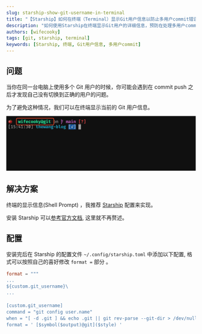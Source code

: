 ```yaml
---
slug: starship-show-git-username-in-terminal
title: "【Starship】如何在终端（Terminal）显示Git用户信息以防止多用户commit错误"
description: "如何使用Starship在终端显示Git用户的详细信息，预防在处理多用户commit的时候出错。了解合适的工具和配置，使得git操作更加安全、有效。"
authors: [wifecooky]
tags: [git, starship, terminal]
keywords: [Starship, 终端, Git用户信息, 多用户commit]
---
```


## 问题

当你在同一台电脑上使用多个 Git 用户的时候，你可能会遇到在 commit push 之后才发现自己没有切换到正确的用户的问题。

为了避免这种情况，我们可以在终端显示当前的 Git 用户信息。

![img](starship-show-git-username-in-terminal.png)

## 解决方案

终端的显示信息(Shell Prompt) ，我推荐 [Starship](https://starship.rs/) 配置来实现。

安装 Starship 可以[参考官方文档](https://starship.rs/zh-cn/guide/), 这里就不再赘述。

## 配置

安装完后在 Starship 的配置文件 `~/.config/starship.toml` 中添加以下配置, 格式可以按照自己的喜好修改 `format =` 部分 。

```toml {3,6-10} title="~/.config/starship.toml" showLineNumbers=true
format = """
...
${custom.git_username}\
...

[custom.git_username]
command = "git config user.name"
when = "[ -d .git ] && echo .git || git rev-parse --git-dir > /dev/null 2>&1"
format = ' [$symbol($output)@git]($style) '
```
